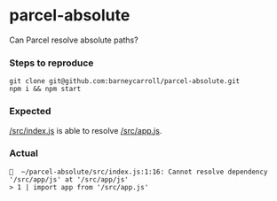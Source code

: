 # parcel-absolute

Can Parcel resolve absolute paths?

### Steps to reproduce
```
git clone git@github.com:barneycarroll/parcel-absolute.git
npm i && npm start
```

### Expected

[/src/index.js](https://github.com/barneycarroll/parcel-absolute/blob/master/src/index.js) is able to resolve [/src/app.js](https://github.com/barneycarroll/parcel-absolute/blob/master/src/app.js).

### Actual

```
🚨  ~/parcel-absolute/src/index.js:1:16: Cannot resolve dependency '/src/app/js' at '/src/app/js'
> 1 | import app from '/src/app.js'
```
